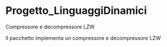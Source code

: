 # Progetto_LinguaggiDinamici
Compressore e decompressore LZW

Il pacchetto implementa un compressore e decompressore LZW
